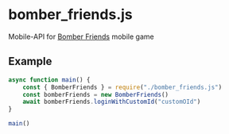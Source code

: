 # bomber_friends.js
Mobile-API for [Bomber Friends](https://play.google.com/store/apps/details?id=com.hyperkani.bomberfriends) mobile game

## Example
```JavaScript
async function main() {
	const { BomberFriends } = require("./bomber_friends.js")
	const bomberFriends = new BomberFriends()
	await bomberFriends.loginWithCustomId("customOId")
}

main()
```
